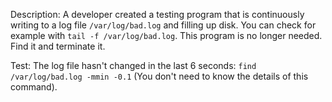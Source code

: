 Description: A developer created a testing program that is continuously writing to a log file `/var/log/bad.log` and filling up disk. You can check for example with `tail -f /var/log/bad.log`.
This program is no longer needed. Find it and terminate it.

Test: The log file hasn't changed in the last 6 seconds: `find /var/log/bad.log -mmin -0.1` (You don't need to know the details of this command).

